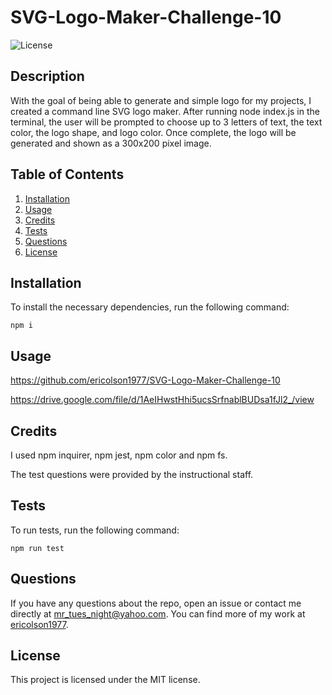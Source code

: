 # SVG-Logo-Maker-Challenge-10
![License](https://img.shields.io/badge/License-MIT-yellow.svg)

## Description
With the goal of being able to generate and simple logo for my projects, I created a command line SVG logo maker. After running node index.js in the terminal, the user will be prompted to choose up to 3 letters of text, the text color, the logo shape, and logo color. Once complete, the logo will be generated and shown as a 300x200 pixel image. 

## Table of Contents
1. [Installation](#installation)
2. [Usage](#usage)
3. [Credits](#credits)
4. [Tests](#tests)
5. [Questions](#questions)
6. [License](#license)

## Installation
To install the necessary dependencies, run the following command:
    
    npm i

## Usage

https://github.com/ericolson1977/SVG-Logo-Maker-Challenge-10

https://drive.google.com/file/d/1AeIHwstHhi5ucsSrfnablBUDsa1fJl2_/view

## Credits
I used npm inquirer, npm jest, npm color and npm fs. 

The test questions were provided by the instructional staff.

## Tests
To run tests, run the following command:
    
    npm run test

## Questions
If you have any questions about the repo, open an issue or contact me directly at mr_tues_night@yahoo.com. You can find more of my work at [ericolson1977](https://github.com/ericolson1977).

## License
  This project is licensed under the MIT license.
